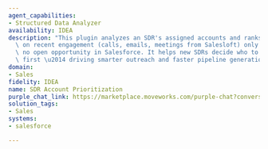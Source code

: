 ```yaml
---
agent_capabilities:
- Structured Data Analyzer
availability: IDEA
description: "This plugin analyzes an SDR's assigned accounts and ranks them based\
  \ on recent engagement (calls, emails, meetings from Salesloft) only if there's\
  \ no open opportunity in Salesforce. It helps new SDRs decide who to reach out to\
  \ first \u2014 driving smarter outreach and faster pipeline generation."
domain:
- Sales
fidelity: IDEA
name: SDR Account Prioritization
purple_chat_link: https://marketplace.moveworks.com/purple-chat?conversation=%7B%22messages%22%3A%5B%7B%22parts%22%3A%5B%7B%22richText%22%3A%22I%27m+a+new+SDR.+Which+of+my+accounts+have+had+the+most+engagement+recently+but+aren%27t+in+the+pipeline+yet%2C+so+I+know+who+to+call+first%3F%22%7D%5D%2C%22role%22%3A%22user%22%7D%2C%7B%22parts%22%3A%5B%7B%22reasoningSteps%22%3A%5B%7B%22richText%22%3A%22%3Cp+xmlns%3D%5C%22http%3A%2F%2Fwww.w3.org%2F1999%2Fxhtml%5C%22%3EOkay%2C+I+can+help+with+that.+First%2C+I%27m+finding+all+of+your+accounts+in+%3Cb%3ESalesforce%3C%2Fb%3E.%3C%2Fp%3E%22%2C%22status%22%3A%22success%22%7D%2C%7B%22richText%22%3A%22%3Cp+xmlns%3D%5C%22http%3A%2F%2Fwww.w3.org%2F1999%2Fxhtml%5C%22%3ENext%2C+I%27m+checking+%3Cb%3ESalesloft%3C%2Fb%3E+for+recent+engagement+scores+for+those+accounts.%3C%2Fp%3E%22%2C%22status%22%3A%22success%22%7D%2C%7B%22richText%22%3A%22%3Cp+xmlns%3D%5C%22http%3A%2F%2Fwww.w3.org%2F1999%2Fxhtml%5C%22%3EFinally%2C+I+am+generating+a+script+to+identify+accounts+without+an+open+opportunity+and+sorting+them+by+engagement+score.%3C%2Fp%3E%22%2C%22status%22%3A%22pending%22%7D%5D%7D%2C%7B%22apiBlock%22%3A%7B%22code%22%3A%22%23+Get+my+accounts+from+Salesforce%5Cnmy_accounts+%3D+salesforce.get_my_accounts%28%29%5Cn%5Cn%23+Get+engagement+data+from+Salesloft+for+the+user%27s+accounts%5Cnaccount_ids+%3D+%5Bacc%5B%27id%27%5D+for+acc+in+my_accounts.data%5D%5Cnengagement_data+%3D+salesloft.get_engagement_scores%28account_ids%3Daccount_ids%29%5Cn%5Cn%23+Combine+account+and+engagement+data%5Cnfor+account+in+my_accounts.data%3A%5Cn++%23+Find+the+corresponding+engagement+score%2C+default+to+0+if+not+found%5Cn++account%5B%27engagement_score%27%5D+%3D+engagement_data.get%28account%5B%27id%27%5D%2C+0%29%5Cn%5Cn%23+Filter+for+accounts+with+no+open+opportunities+and+an+engagement+score+%3E+50%5Cnhigh_priority_accounts+%3D+%5B%5Cn++++acc+for+acc+in+my_accounts.data%5Cn++++if+not+acc%5B%27has_open_opportunity%27%5D+and+acc%5B%27engagement_score%27%5D+%3E+50%5Cn%5D%5Cn%5Cn%23+Sort+by+the+highest+engagement+score%5Cnsorted_accounts+%3D+sorted%28high_priority_accounts%2C+key%3Dlambda+x%3A+x%5B%27engagement_score%27%5D%2C+reverse%3DTrue%29%5Cn%5Cn%23+Return+the+top+3%5Cnreturn+sorted_accounts%5B%3A3%5D%22%2C%22connectorName%22%3A%22python-script%22%2C%22title%22%3A%22Code+Generation%22%7D%7D%2C%7B%22richText%22%3A%22%3Cp+xmlns%3D%5C%22http%3A%2F%2Fwww.w3.org%2F1999%2Fxhtml%5C%22%3EHere+are+your+top+3+accounts+to+prioritize+based+on+recent+engagement%3A%3C%2Fp%3E%22%7D%2C%7B%22citations%22%3A%5B%7B%22citationTitle%22%3A%22Gigasphere+Inc.%22%2C%22connectorName%22%3A%22salesforce%22%7D%2C%7B%22citationTitle%22%3A%22Innovate+Solutions%22%2C%22connectorName%22%3A%22salesforce%22%7D%2C%7B%22citationTitle%22%3A%22QuantumLeap+Corp.%22%2C%22connectorName%22%3A%22salesforce%22%7D%5D%7D%5D%2C%22role%22%3A%22assistant%22%7D%5D%7D
solution_tags:
- Sales
systems:
- salesforce

---
```

